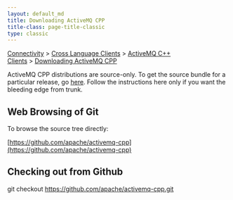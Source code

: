 ```yaml
---
layout: default_md
title: Downloading ActiveMQ CPP 
title-class: page-title-classic
type: classic
---
```


[Connectivity](connectivity) > [Cross Language Clients](cross-language-clients) > [ActiveMQ C++ Clients](activemq-c-clients) > [Downloading ActiveMQ CPP](downloading-activemq-cpp)


ActiveMQ CPP distributions are source-only. To get the source bundle for a particular release, go [here](download). Follow the instructions here only if you want the bleeding edge from trunk.

Web Browsing of Git
-------------------

To browse the source tree directly:

[https://github.com/apache/activemq-cpp](https://github.com/apache/activemq-cpp)

Checking out from Github 
----------------------

git checkout https://github.com/apache/activemq-cpp.git


